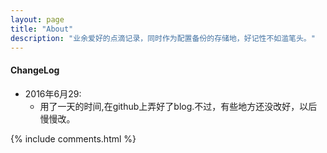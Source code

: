 ```yaml
---
layout: page
title: "About"
description: "业余爱好的点滴记录，同时作为配置备份的存储地，好记性不如滥笔头。"
---
```


#### ChangeLog

- 2016年6月29:
    - 用了一天的时间,在github上弄好了blog.不过，有些地方还没改好，以后慢慢改。


{% include comments.html %}
